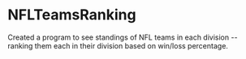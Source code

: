 # NFLTeamsRanking
Created a program to see standings of NFL teams in each division -- ranking them each in their division based on win/loss percentage.
